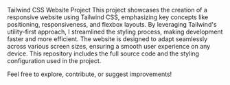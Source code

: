 Tailwind CSS Website Project
This project showcases the creation of a responsive website using Tailwind CSS, emphasizing key concepts like positioning, responsiveness, and flexbox layouts. By leveraging Tailwind's utility-first approach, I streamlined the styling process, making development faster and more efficient. The website is designed to adapt seamlessly across various screen sizes, ensuring a smooth user experience on any device. This repository includes the full source code and the styling configuration used in the project.

Feel free to explore, contribute, or suggest improvements!
